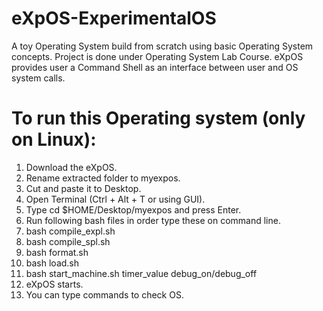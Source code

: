 # eXpOS-ExperimentalOS
A toy Operating System build from scratch using basic Operating System concepts.
Project is done under Operating System Lab Course.
eXpOS provides user a Command Shell as an interface between user and OS system calls.
# To run this Operating system (only on Linux):
1. Download the eXpOS.
2. Rename extracted folder to myexpos.
3. Cut and paste it to Desktop.
4. Open Terminal (Ctrl + Alt + T or using GUI).
5. Type cd $HOME/Desktop/myexpos and press Enter.
6. Run following bash files in order type these on command line.
7. bash compile_expl.sh
8. bash compile_spl.sh
9. bash format.sh
10. bash load.sh
11. bash start_machine.sh timer_value debug_on/debug_off
12. eXpOS starts.
13. You can type commands to check OS.
